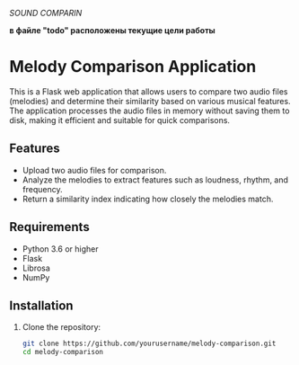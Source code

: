 *SOUND COMPARIN*

**в файле "todo" расположены текущие цели работы**

# Melody Comparison Application

This is a Flask web application that allows users to compare two audio files (melodies) and determine their similarity based on various musical features. The application processes the audio files in memory without saving them to disk, making it efficient and suitable for quick comparisons.

## Features

- Upload two audio files for comparison.
- Analyze the melodies to extract features such as loudness, rhythm, and frequency.
- Return a similarity index indicating how closely the melodies match.

## Requirements

- Python 3.6 or higher
- Flask
- Librosa
- NumPy

## Installation

1. Clone the repository:

   ```bash
   git clone https://github.com/yourusername/melody-comparison.git
   cd melody-comparison
   ```
